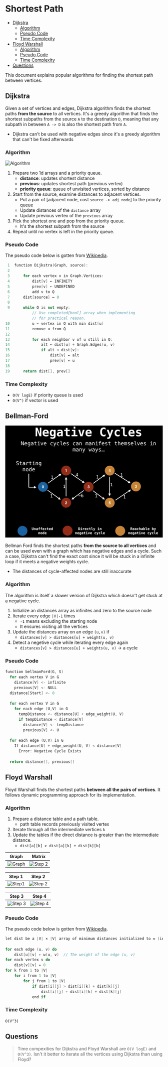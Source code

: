 # Shortest Path
- [Dijkstra](#dijkstra)
    - [Algorithm](#algorithm)
    - [Pseudo Code](#pseudo-code)
    - [Time Complexity](#time-complexity)
- [Floyd Warshall](#floyd-warshall)
    - [Algorithm](#algorithm-1)
    - [Pseudo Code](#pseudo-code-1)
    - [Time Complexity](#time-complexity-1)
- [Questions](#questions)


This document explains popular algorithms for finding the shortest path between vertices. 

## Dijkstra
 Given a set of vertices and edges, Dijkstra algorithm finds the shortest paths **from the source** to all vertices. It's a greedy algorithm that finds the shortest subpaths from the source `A` to the destination `D`, meaning that any subpath in between `A -> D` is also the shortest path from `A`.  
  - Dijkstra can't be used with negative edges since it's a greedy algorithm that can't be fixed afterwards

### Algorithm
![Algorithm](https://i.imgur.com/73tLrVZ.gif)  
1. Prepare two 1d arrays and a priority queue.
    - **distance**: updates shortest distance
    - **previous**: updates shortest path (previous vertex)
    - **priority queue**: queue of unvisited vertices, sorted by distance
2. Start from the source, examine distances to adjacent vertices.
    - Put a pair of [adjacent node, cost `source -> adj node`] to the priority queue
    - Update distances of the `distance` array
    - Update previous vertex of the `previous` array
3. Pick the shortest one and pop from the priority queue.
   - It's the shortest subpath from the source
4. Repeat until no vertex is left in the priority queue.

### Pseudo Code
The pseudo code below is gotten from [Wikipedia](https://en.wikipedia.org/wiki/Dijkstra%27s_algorithm).  
```cpp
 1  function Dijkstra(Graph, source):
 2      
 3      for each vertex v in Graph.Vertices:
 4          dist[v] ← INFINITY
 5          prev[v] ← UNDEFINED
 6          add v to Q
 7      dist[source] ← 0
 8      
 9      while Q is not empty:
            // Use completed[bool] array when implementing
            // for practical reason.
10          u ← vertex in Q with min dist[u]
11          remove u from Q
12          
13          for each neighbor v of u still in Q:
14              alt ← dist[u] + Graph.Edges(u, v)
15              if alt < dist[v]:
16                  dist[v] ← alt
17                  prev[v] ← u
18
19      return dist[], prev[]
```

### Time Complexity
- `O(V logE)` if priority queue is used
- `O(V^)` if vector is used

## Bellman-Ford
![bellman-ford](./.images/bellman-ford-negative-cycle.jpg)  

Bellman Ford finds the shortest paths **from the source to all vertices** and can be used even with a graph which has negative edges and a cycle. Such a case, Dijkstra can't find the exact cost since it will be stuck in a infinite loop if it meets a negative weights cycle. 
  - The distances of cycle-affected nodes are still inaccurate
 
### Algorithm
The algorithm is itself a slower version of Dijkstra which doesn't get stuck at a negative cycle. 

1. Initialize an distances array as infinites and zero to the source node
2. Iterate every edge `|V|-1` times
    - `-1` means excluding the starting node
    - It ensures visiting all the vertices
3. Update the distances array on an edge `(u,v)` if
    - `distances[v] > distances[u] + weight(u, v)`
4. Detect a negetive cycle while iterating every edge again
    - `distances[v] > distances[u] + weights(u, v)` -> a cycle

### Pseudo Code
```c
function bellmanFord(G, S)
  for each vertex V in G
    distance[V] <- infinite
    previous[V] <- NULL
  distance[Start] <- 0

  for each vertex V in G				
    for each edge (U,V) in G
      tempDistance <- distance[U] + edge_weight(U, V)
      if tempDistance < distance[V]
        distance[V] <- tempDistance
        previous[V] <- U

  for each edge (U,V) in G
    If distance[U] + edge_weight(U, V) < distance[V]
      Error: Negative Cycle Exists

  return distance[], previous[]
```

## Floyd Warshall
Floyd Warshall finds the shortest paths **between all the pairs of vertices**. It follows dynamic programming approach for its implementation. 

### Algorithm
1. Prepare a distance table and a path table.
   - path table records previously visited vertex
2. Iterate through all the intermediate vertices `k`
3. Update the tables if the direct distance is greater than the intermediate distance.
   - `dist[a][b] > dist[a][k] + dist[k][b]`

| Graph | Matrix |
|:------:|:------:|
|![Graph](https://cdn.programiz.com/sites/tutorial2program/files/fw-Graph.png) | ![Step 2](https://cdn.programiz.com/sites/tutorial2program/files/fw-Matrix-1.png) |

| Step 1 | Step 2 |
|:------:|:------:|
| ![Step1](https://cdn.programiz.com/sites/tutorial2program/files/fw-Matrix-2.png) | ![Step 2](https://cdn.programiz.com/sites/tutorial2program/files/fw-Matrix-3.png) |

| Step 3 | Step 4 |
|:------:|:------:|
| ![Step 3](https://cdn.programiz.com/sites/tutorial2program/files/fw-Matrix-4.png) | ![Step 4](https://cdn.programiz.com/sites/tutorial2program/files/fw-Matrix-5.png) |

### Pseudo Code
The pseudo code below is gotten from [Wikipedia](https://en.wikipedia.org/wiki/Floyd%E2%80%93Warshall_algorithm#Pseudocode).  
```cpp
let dist be a |V| × |V| array of minimum distances initialized to ∞ (infinity)

for each edge (u, v) do
    dist[u][v] ← w(u, v)  // The weight of the edge (u, v)
for each vertex v do
    dist[v][v] ← 0
for k from 1 to |V|
    for i from 1 to |V|
        for j from 1 to |V|
            if dist[i][j] > dist[i][k] + dist[k][j] 
                dist[i][j] ← dist[i][k] + dist[k][j]
            end if
```

### Time Complexity
`O(V^3)`

## Questions
> Time compexities for Dijkstra and Floyd Warshall are `O(V logE)` and `O(V^3)`. Isn't it better to iterate all the vertices using Dijkstra than using Floyd?
